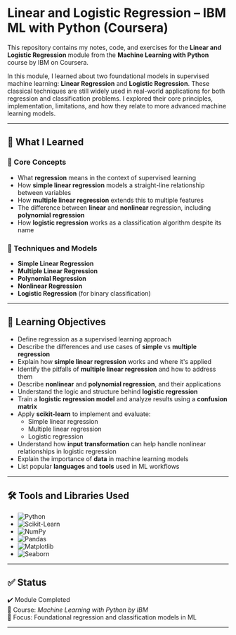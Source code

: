 
# Linear and Logistic Regression – IBM ML with Python (Coursera)

This repository contains my notes, code, and exercises for the **Linear and Logistic Regression** module from the **Machine Learning with Python** course by IBM on Coursera.

In this module, I learned about two foundational models in supervised machine learning: **Linear Regression** and **Logistic Regression**. These classical techniques are still widely used in real-world applications for both regression and classification problems. I explored their core principles, implementation, limitations, and how they relate to more advanced machine learning models.

---

## 🚀 What I Learned

### 🔹 Core Concepts
- What **regression** means in the context of supervised learning
- How **simple linear regression** models a straight-line relationship between variables
- How **multiple linear regression** extends this to multiple features
- The difference between **linear** and **nonlinear** regression, including **polynomial regression**
- How **logistic regression** works as a classification algorithm despite its name

### 🔹 Techniques and Models
- **Simple Linear Regression**
- **Multiple Linear Regression**
- **Polynomial Regression**
- **Nonlinear Regression**
- **Logistic Regression** (for binary classification)

---

## 📌 Learning Objectives

- Define regression as a supervised learning approach  
- Describe the differences and use cases of **simple** vs **multiple regression**  
- Explain how **simple linear regression** works and where it's applied  
- Identify the pitfalls of **multiple linear regression** and how to address them  
- Describe **nonlinear** and **polynomial regression**, and their applications  
- Understand the logic and structure behind **logistic regression**  
- Train a **logistic regression model** and analyze results using a **confusion matrix**  
- Apply **scikit-learn** to implement and evaluate:
  - Simple linear regression
  - Multiple linear regression
  - Logistic regression
- Understand how **input transformation** can help handle nonlinear relationships in logistic regression  
- Explain the importance of **data** in machine learning models  
- List popular **languages** and **tools** used in ML workflows  

---

## 🛠️ Tools and Libraries Used

- ![Python](https://img.shields.io/badge/Python-3776AB?logo=python&logoColor=white&style=flat)  
- ![Scikit-Learn](https://img.shields.io/badge/Scikit--Learn-F7931E?logo=scikit-learn&logoColor=white&style=flat)  
- ![NumPy](https://img.shields.io/badge/NumPy-013243?logo=numpy&logoColor=white&style=flat)  
- ![Pandas](https://img.shields.io/badge/Pandas-150458?logo=pandas&logoColor=white&style=flat)  
- ![Matplotlib](https://img.shields.io/badge/Matplotlib-11557C?logo=matplotlib&logoColor=white&style=flat)  
- ![Seaborn](https://img.shields.io/badge/Seaborn-44BABC?style=flat&logo=python&logoColor=white)  

---

## ✅ Status

✔️ Module Completed  
📅 Course: *Machine Learning with Python by IBM*  
🎯 Focus: Foundational regression and classification models in ML

---
